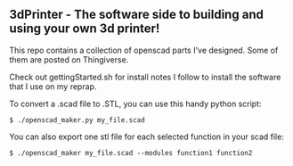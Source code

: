 3dPrinter - The software side to building and using your own 3d printer!
---

This repo contains a collection of openscad parts I've designed.  Some
of them are posted on Thingiverse.


Check out gettingStarted.sh for install notes I follow to install the
software that I use on my reprap.


To convert a .scad file to .STL, you can use this handy python script:

```
$ ./openscad_maker.py my_file.scad
```

You can also export one stl file for each selected function in your scad file:

```
$ ./openscad_maker my_file.scad --modules function1 function2

```

